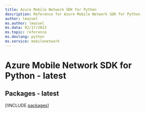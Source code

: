```yaml
---
title: Azure Mobile Network SDK for Python
description: Reference for Azure Mobile Network SDK for Python
author: lmazuel
ms.author: lmazuel
ms.data: 02/17/2023
ms.topic: reference
ms.devlang: python
ms.service: mobilenetwork
---
```

# Azure Mobile Network SDK for Python - latest
## Packages - latest
[!INCLUDE [packages](mobile-network-index.md)]